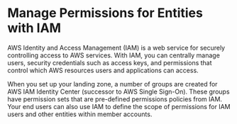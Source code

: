 # Manage Permissions for Entities with IAM<a name="iam"></a>

AWS Identity and Access Management \(IAM\) is a web service for securely controlling access to AWS services\. With IAM, you can centrally manage users, security credentials such as access keys, and permissions that control which AWS resources users and applications can access\.

When you set up your landing zone, a number of groups are created for AWS IAM Identity Center \(successor to AWS Single Sign\-On\)\. These groups have permission sets that are pre\-defined permissions policies from IAM\. Your end users can also use IAM to define the scope of permissions for IAM users and other entities within member accounts\.